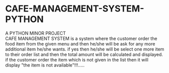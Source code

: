 # CAFE-MANAGEMENT-SYSTEM-PYTHON
A PYTHON MINOR PROJECT
<br>
CAFE MANAGEMENT SYSTEM is a system where the customer order the food item from the given menu and then he/she will be ask for any more additional item he/she wants. if yes then he/she will be select one more item to their order list and then the total amount will be calculated and displayed.
<br>
if the customer order the item which is not given in the list then it will display "the item is not available"!!!.....
